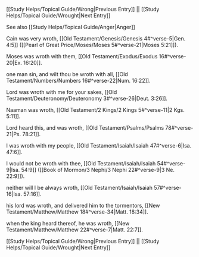 [[Study Helps/Topical Guide/Wrong|Previous Entry]]  ||  [[Study Helps/Topical Guide/Wrought|Next Entry]]

 See also [[Study Helps/Topical Guide/Anger|Anger]]

 Cain was very wroth, [[Old Testament/Genesis/Genesis 4#^verse-5|Gen. 4:5]] ([[Pearl of Great Price/Moses/Moses 5#^verse-21|Moses 5:21]]).

 Moses was wroth with them, [[Old Testament/Exodus/Exodus 16#^verse-20|Ex. 16:20]].

 one man sin, and wilt thou be wroth with all, [[Old Testament/Numbers/Numbers 16#^verse-22|Num. 16:22]].

 Lord was wroth with me for your sakes, [[Old Testament/Deuteronomy/Deuteronomy 3#^verse-26|Deut. 3:26]].

 Naaman was wroth, [[Old Testament/2 Kings/2 Kings 5#^verse-11|2 Kgs. 5:11]].

 Lord heard this, and was wroth, [[Old Testament/Psalms/Psalms 78#^verse-21|Ps. 78:21]].

 I was wroth with my people, [[Old Testament/Isaiah/Isaiah 47#^verse-6|Isa. 47:6]].

 I would not be wroth with thee, [[Old Testament/Isaiah/Isaiah 54#^verse-9|Isa. 54:9]] ([[Book of Mormon/3 Nephi/3 Nephi 22#^verse-9|3 Ne. 22:9]]).

 neither will I be always wroth, [[Old Testament/Isaiah/Isaiah 57#^verse-16|Isa. 57:16]].

 his lord was wroth, and delivered him to the tormentors, [[New Testament/Matthew/Matthew 18#^verse-34|Matt. 18:34]].

 when the king heard thereof, he was wroth, [[New Testament/Matthew/Matthew 22#^verse-7|Matt. 22:7]].

[[Study Helps/Topical Guide/Wrong|Previous Entry]]  ||  [[Study Helps/Topical Guide/Wrought|Next Entry]]